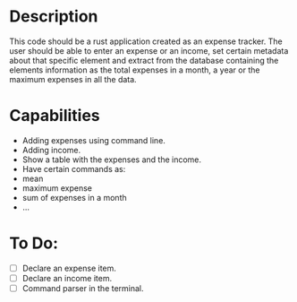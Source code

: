 # Description

This code should be a rust application created as an expense tracker.
The user should be able to enter an expense or an income, set certain
metadata about that specific element and extract from the database
containing the elements information as the total expenses in a month,
a year or the maximum expenses in all the data.

# Capabilities
- Adding expenses using command line.
- Adding income.
- Show a table with the expenses and the income.
- Have certain commands as:
 - mean
 - maximum expense
 - sum of expenses in a month
 - ...

# To Do:
- [ ] Declare an expense item.
- [ ] Declare an income item.
- [ ] Command parser in the terminal.
